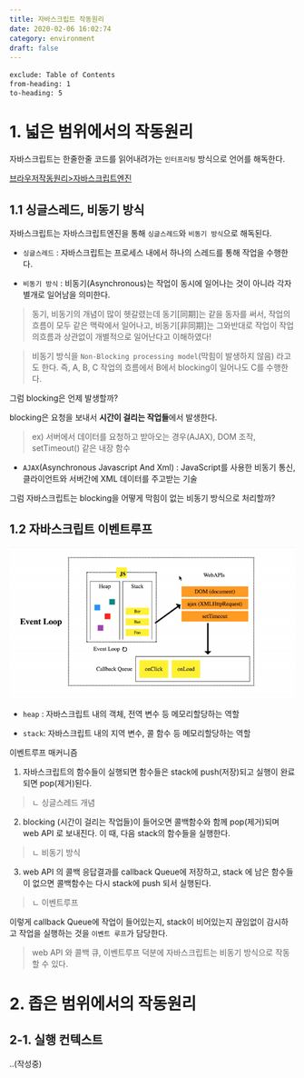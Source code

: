 ```yaml
---
title: 자바스크립트 작동원리
date: 2020-02-06 16:02:74
category: environment
draft: false
---
```


```toc
exclude: Table of Contents
from-heading: 1
to-heading: 5
```

# 1. 넓은 범위에서의 작동원리

자바스크립트는 한줄한줄 코드를 읽어내려가는 `인터프리팅` 방식으로 언어를 해독한다.

[브라우저작동원리>자바스크립트엔진](http://localhost:8000/environment/environment1_%EC%9B%B9%EB%B8%8C%EB%9D%BC%EC%9A%B0%EC%A0%80%EC%9E%91%EB%8F%99%EC%9B%90%EB%A6%AC/#2-2-%EC%9E%90%EB%B0%94%EC%8A%A4%ED%81%AC%EB%A6%BD%ED%8A%B8%EC%97%94%EC%A7%84)

## 1.1 싱글스레드, 비동기 방식

자바스크립트는 자바스크립트엔진을 통해 `싱글스레드`와 `비동기 방식`으로 해독된다.

- `싱글스레드` : 자바스크립트는 프로세스 내에서 하나의 스레드를 통해 작업을 수행한다.

- `비동기 방식` : 비동기(Asynchronous)는 작업이 동시에 일어나는 것이 아니라 각자 별개로 일어남을 의미한다.

> 동기, 비동기의 개념이 많이 헷갈렸는데 동기[同期]는 같을 동자를 써서, 작업의 흐름이 모두 같은 맥락에서 일어나고, 비동기[非同期]는 그와반대로 작업이 작업의흐름과 상관없이 개별적으로 일어난다고 이해하였다!

> 비동기 방식을 `Non-Blocking processing model`(막힘이 발생하지 않음) 라고도 한다. 즉, A, B, C 작업의 흐름에서 B에서 blocking이 일어나도 C를 수행한다.

그럼 blocking은 언제 발생할까?

blocking은 요청을 보내서 **시간이 걸리는 작업들**에서 발생한다.

> ex) 서버에서 데이터를 요청하고 받아오는 경우(AJAX), DOM 조작, setTimeout() 같은 내장 함수

- `AJAX`(Asynchronous Javascript And Xml) : JavaScript를 사용한 비동기 통신, 클라이언트와 서버간에 XML 데이터를 주고받는 기술

그럼 자바스크립트는 blocking을 어떻게 막힘이 없는 비동기 방식으로 처리할까?

## 1.2 자바스크립트 이벤트루프

![](./images/js.png)

- `heap` : 자바스크립트 내의 객체, 전역 변수 등 메모리할당하는 역할

- `stack`: 자바스크립트 내의 지역 변수, 콜 함수 등 메모리할당하는 역할

이벤트루프 매커니즘

1. 자바스크립트의 함수들이 실행되면 함수들은 stack에 push(저장)되고 실행이 완료되면 pop(제거)된다.

> ㄴ 싱글스레드 개념

2. blocking (시간이 걸리는 작업들)이 들어오면 콜백함수와 함께 pop(제거)되며 web API 로 보내진다. 이 때, 다음 stack의 함수들을 실행한다.

> ㄴ 비동기 방식

3. web API 의 콜백 응답결과를 callback Queue에 저장하고, stack 에 남은 함수들이 없으면 콜백함수는 다시 stack에 push 되서 실행된다.

> ㄴ 이벤트루프

이렇게 callback Queue에 작업이 들어있는지, stack이 비어있는지 끊임없이 감시하고 작업을 실행하는 것을 `이벤트 루프`가 담당한다.

> web API 와 콜백 큐, 이벤트루프 덕분에 자바스크립트는 비동기 방식으로 작동할 수 있다.

# 2. 좁은 범위에서의 작동원리

## 2-1. 실행 컨텍스트

..(작성중)
